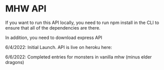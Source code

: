 <h1> MHW API </h1>

If you want to run this API locally, you need to run npm install in the CLI to ensure that all of the dependencies are there.

In addition, you need to download express API

6/4/2022: 
Initial Launch. API is live on heroku here: 

6/6/2022:
Completed entries for monsters in vanilla mhw (minus elder dragons)
